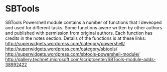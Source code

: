 SBTools
=======

SBTools Powershell module contains a number of functions that I deveoped and used for different tasks. Some functions awere written by other authors and published with permission from original authors. Each function has credits in the notes section.
Details of the functions is at these links:
http://superwidgets.wordpress.com/category/powershell/
http://superwidgets.wordpress.com/category/sbtools/
http://superwidgets.wordpress.com/sbtools-powershell-module/
http://gallery.technet.microsoft.com/scriptcenter/SBTools-module-adds-38992422
